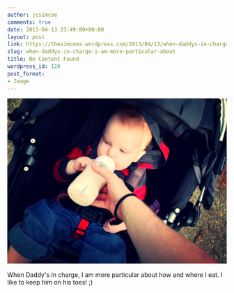 ```yaml
---
author: jcsimcoe
comments: true
date: 2013-04-13 23:49:00+00:00
layout: post
link: https://thesimcoes.wordpress.com/2013/04/13/when-daddys-in-charge-i-am-more-particular-about/
slug: when-daddys-in-charge-i-am-more-particular-about
title: No Content Found
wordpress_id: 128
post_format:
- Image
---
```


![](/public/assets/tumblr_ml7wtqecw41qbwpqvo1_1280.jpg)

When Daddy's in charge, I am more particular about how and where I eat. I like to keep him on his toes! ;)
